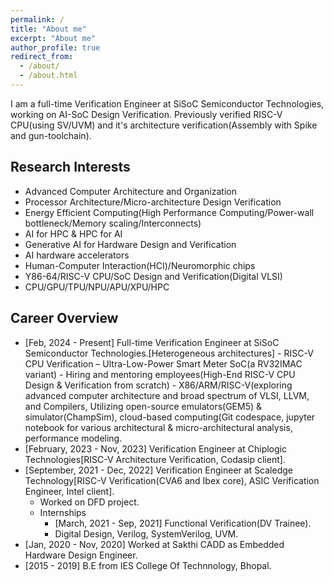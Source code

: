 ```yaml
---
permalink: /
title: "About me"
excerpt: "About me"
author_profile: true
redirect_from: 
  - /about/
  - /about.html
---
```


I am a full-time Verification Engineer at SiSoC Semiconductor Technologies, working on AI-SoC Design Verification. Previously verified RISC-V CPU(using SV/UVM) and it's architecture verification(Assembly with Spike and gun-toolchain).

Research Interests
------------------
 - Advanced Computer Architecture and Organization
 - Processor Architecture/Micro-architecture Design Verification
 - Energy Efficient Computing(High Performance Computing/Power-wall bottleneck/Memory   scaling/Interconnects)
 - AI for HPC & HPC for AI
 - Generative AI for Hardware Design and Verification
 - AI hardware accelerators
 - Human-Computer Interaction(HCI)/Neuromorphic chips
 - Y86-64/RISC-V CPU/SoC Design and Verification(Digital VLSI)
 - CPU/GPU/TPU/NPU/APU/XPU/HPC

Career Overview
---------------
 - [Feb, 2024 - Present] Full-time Verification Engineer at SiSoC Semiconductor Technologies.[Heterogeneous architectures]
         - RISC-V CPU Verification – Ultra-Low-Power Smart Meter SoC(a RV32IMAC variant)
         - Hiring and mentoring employees(High-End RISC-V CPU Design & Verification from scratch)
         - X86/ARM/RISC-V(exploring advanced computer architecture and broad spectrum of VLSI, LLVM, and Compilers, Utilizing open-source emulators(GEM5) & simulator(ChampSim), cloud-based computing(Git codespace, jupyter notebook for various architectural & micro-architectural analysis, performance modeling.
 - [February, 2023 - Nov, 2023] Verification Engineer at Chiplogic Technologies[RISC-V Architecture Verification, Codasip client].
 -  [September, 2021 - Dec, 2022] Verification Engineer at Scaledge Technology[RISC-V Verification(CVA6 and Ibex core), ASIC Verification Engineer, Intel client].
      - Worked on DFD project.
      - Internships
         - [March, 2021 - Sep, 2021] Functional Verification(DV Trainee).
         - Digital Design, Verilog, SystemVerilog, UVM.
 - [Jan, 2020 - Nov, 2020] Worked at Sakthi CADD as Embedded Hardware Design Engineer.
 - [2015 - 2019] B.E from IES College Of Technnology, Bhopal.
